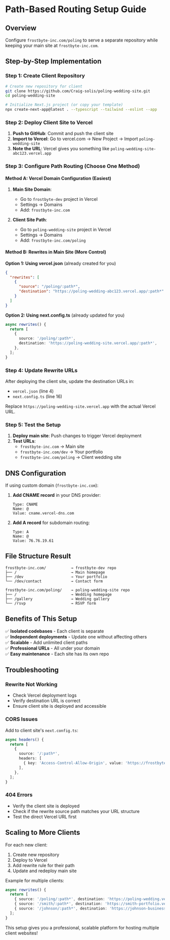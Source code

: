 # Path-Based Routing Setup Guide

## Overview

Configure `frostbyte-inc.com/poling` to serve a separate repository while keeping your main site at `frostbyte-inc.com`.

## Step-by-Step Implementation

### Step 1: Create Client Repository

```bash
# Create new repository for client
git clone https://github.com/Craig-solis/poling-wedding-site.git
cd poling-wedding-site

# Initialize Next.js project (or copy your template)
npx create-next-app@latest . --typescript --tailwind --eslint --app
```

### Step 2: Deploy Client Site to Vercel

1. **Push to GitHub**: Commit and push the client site
2. **Import to Vercel**: Go to vercel.com → New Project → Import `poling-wedding-site`
3. **Note the URL**: Vercel gives you something like `poling-wedding-site-abc123.vercel.app`

### Step 3: Configure Path Routing (Choose One Method)

#### Method A: Vercel Domain Configuration (Easiest)

1. **Main Site Domain**:

   - Go to `frostbyte-dev` project in Vercel
   - Settings → Domains
   - Add: `frostbyte-inc.com`

2. **Client Site Path**:
   - Go to `poling-wedding-site` project in Vercel
   - Settings → Domains
   - Add: `frostbyte-inc.com/poling`

#### Method B: Rewrites in Main Site (More Control)

**Option 1: Using vercel.json** (already created for you)

```json
{
  "rewrites": [
    {
      "source": "/poling/:path*",
      "destination": "https://poling-wedding-abc123.vercel.app/:path*"
    }
  ]
}
```

**Option 2: Using next.config.ts** (already updated for you)

```typescript
async rewrites() {
  return [
    {
      source: '/poling/:path*',
      destination: 'https://poling-wedding-site.vercel.app/:path*',
    },
  ];
}
```

### Step 4: Update Rewrite URLs

After deploying the client site, update the destination URLs in:

- `vercel.json` (line 4)
- `next.config.ts` (line 16)

Replace `https://poling-wedding-site.vercel.app` with the actual Vercel URL.

### Step 5: Test the Setup

1. **Deploy main site**: Push changes to trigger Vercel deployment
2. **Test URLs**:
   - `frostbyte-inc.com` → Main site
   - `frostbyte-inc.com/dev` → Your portfolio
   - `frostbyte-inc.com/poling` → Client wedding site

## DNS Configuration

If using custom domain (`frostbyte-inc.com`):

1. **Add CNAME record** in your DNS provider:

   ```
   Type: CNAME
   Name: @
   Value: cname.vercel-dns.com
   ```

2. **Add A record** for subdomain routing:
   ```
   Type: A
   Name: @
   Value: 76.76.19.61
   ```

## File Structure Result

```
frostbyte-inc.com/           → frostbyte-dev repo
├── /                        → Main homepage
├── /dev                     → Your portfolio
└── /dev/contact             → Contact form

frostbyte-inc.com/poling/    → poling-wedding-site repo
├── /                        → Wedding homepage
├── /gallery                 → Wedding gallery
└── /rsvp                    → RSVP form
```

## Benefits of This Setup

✅ **Isolated codebases** - Each client is separate  
✅ **Independent deployments** - Update one without affecting others  
✅ **Scalable** - Add unlimited client paths  
✅ **Professional URLs** - All under your domain  
✅ **Easy maintenance** - Each site has its own repo

## Troubleshooting

### Rewrite Not Working

- Check Vercel deployment logs
- Verify destination URL is correct
- Ensure client site is deployed and accessible

### CORS Issues

Add to client site's `next.config.ts`:

```typescript
async headers() {
  return [
    {
      source: '/:path*',
      headers: [
        { key: 'Access-Control-Allow-Origin', value: 'https://frostbyte-inc.com' },
      ],
    },
  ];
}
```

### 404 Errors

- Verify the client site is deployed
- Check if the rewrite source path matches your URL structure
- Test the direct Vercel URL first

## Scaling to More Clients

For each new client:

1. Create new repository
2. Deploy to Vercel
3. Add rewrite rule for their path
4. Update and redeploy main site

Example for multiple clients:

```typescript
async rewrites() {
  return [
    { source: '/poling/:path*', destination: 'https://poling-wedding.vercel.app/:path*' },
    { source: '/smith/:path*', destination: 'https://smith-portfolio.vercel.app/:path*' },
    { source: '/johnson/:path*', destination: 'https://johnson-business.vercel.app/:path*' },
  ];
}
```

This setup gives you a professional, scalable platform for hosting multiple client websites!
